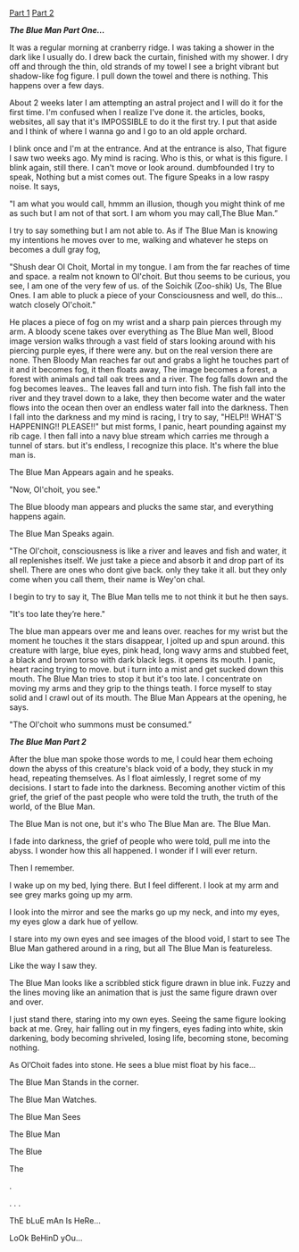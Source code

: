 
[Part 1](https://www.reddit.com/r/nosleep/comments/tk7cz3/my_grandpa_left_me_notes_pt1/?utm_source=share&utm_medium=web2x&context=3)   [Part 2](https://www.reddit.com/r/nosleep/comments/venxsp/my_grandpa_left_me_some_notes_part_2_finale_pt_1/?utm_source=share&utm_medium=web2x&context=3)

***The Blue Man Part One...***

It was a regular morning at cranberry ridge. I was taking a shower in the dark like I usually do. I drew back the curtain, finished with my shower. I dry off and through the thin, old strands of my towel I see a bright vibrant but shadow-like fog figure. I pull down the towel and there is nothing. This happens over a few days.

About 2 weeks later I am attempting an astral project and I will do it for the first time. I'm confused when I realize I've done it. the articles, books, websites, all say that it's IMPOSSIBLE to do it the first try. I put that aside and I think of where I wanna go and I go to an old apple orchard.

I blink once and I'm at the entrance. And at the entrance is also, That figure I saw two weeks ago. My mind is racing. Who is this, or what is this figure. I blink again, still there. I can't move or look around. dumbfounded I try to speak, Nothing but a mist comes out. The figure Speaks in a low raspy noise. It says,

"I am what you would call, hmmm an illusion, though you might think of me as such but I am not of that sort. I am whom you may call,The Blue Man.”

I try to say something but I am not able to. As if The Blue Man is knowing my intentions he moves over to me, walking and whatever he steps on becomes a dull gray fog,

"Shush dear Ol Choit, Mortal in my tongue. I am from the far reaches of time and space. a realm not known to Ol'choit. But thou seems to be curious, you see, I am one of the very few of us. of the Soichik (Zoo-shik) Us, The Blue Ones. I am able to pluck a piece of your Consciousness and well, do this... watch closely Ol'choit."

He places a piece of fog on my wrist and a sharp pain pierces through my arm. A bloody scene takes over everything as The Blue Man well, Blood image version walks through a vast field of stars looking around with his piercing purple eyes, if there were any. but on the real version there are none. Then Bloody Man reaches far out and grabs a light he touches part of it and it becomes fog, it then floats away, The image becomes a forest, a forest with animals and tall oak trees and a river. The fog falls down and the fog becomes leaves.. The leaves fall and turn into fish. The fish fall into the river and they travel down to a lake, they then become water and the water flows into the ocean then over an endless water fall into the darkness. Then I fall into the darkness and my mind is racing, I try to say, "HELP!! WHAT'S HAPPENING!! PLEASE!!" but mist forms, I panic, heart pounding against my rib cage. I then fall into a navy blue stream which carries me through a tunnel of stars. but it's endless, I recognize this place. It's where the blue man is.

The Blue Man Appears again and he speaks.

"Now, Ol'choit, you see."

The Blue bloody man appears and plucks the same star, and everything happens again.

The Blue Man Speaks again.

"The Ol'choit, consciousness is like a river and leaves and fish and water, it all replenishes itself. We just take a piece and absorb it and drop part of its shell. There are ones who dont give back. only they take it all. but they only come when you call them, their name is Wey'on chal.

I begin to try to say it, The Blue Man tells me to not think it but he then says.

"It's too late they’re here."

The blue man appears over me and leans over. reaches for my wrist but the moment he touches it the stars disappear, I jolted up and spun around. this creature with large, blue eyes, pink head, long wavy arms and stubbed feet, a black and brown torso with dark black legs. it opens its mouth. I panic, heart racing trying to move. but i turn into a mist and get sucked down this mouth. The Blue Man tries to stop it but it's too late. I concentrate on moving my arms and they grip to the things teath. I force myself to stay solid and I crawl out of its mouth. The Blue Man Appears at the opening, he says.

"The Ol'choit who summons must be consumed.”

***The Blue Man Part 2***

After the blue man spoke those words to me, I could hear them echoing down the abyss of this creature's black void of a body, they stuck in my head, repeating themselves. As I float aimlessly, I regret some of my decisions. I start to fade into the darkness. Becoming another victim of this grief, the grief of the past people who were told the truth, the truth of the world, of the Blue Man.

The Blue Man is not one, but it's who The Blue Man are. The Blue Man.

I fade into darkness, the grief of people who were told, pull me into the abyss. I wonder how this all happened. I wonder if I will ever return.

Then I remember.

I wake up on my bed, lying there. But I feel different. I look at my arm and see grey marks going up my arm.

I look into the mirror and see the marks go up my neck, and into my eyes, my eyes glow a dark hue of yellow.

I stare into my own eyes and see images of the blood void, I start to see The Blue Man gathered around in a ring, but all The Blue Man is featureless.

Like the way I saw they.

The Blue Man looks like a scribbled stick figure drawn in blue ink. Fuzzy and the lines moving like an animation that is just the same figure drawn over and over.

I just stand there, staring into my own eyes. Seeing the same figure looking back at me. Grey, hair falling out in my fingers, eyes fading into white, skin darkening, body becoming shriveled, losing life, becoming stone, becoming nothing.

As Ol’Choit fades into stone. He sees a blue mist float by his face…

The Blue Man Stands in the corner.

The Blue Man Watches.

The Blue Man Sees

The Blue Man

The Blue

The

.

. . .

ThE bLuE mAn Is HeRe…

LoOk BeHinD yOu…